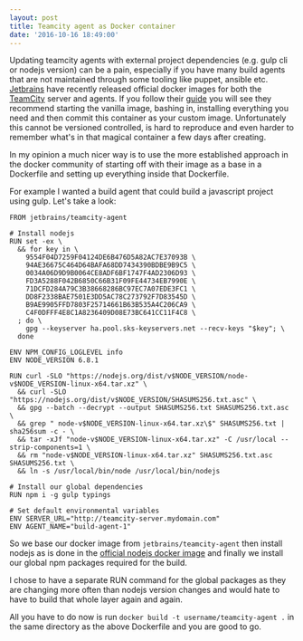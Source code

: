 ```yaml
---
layout: post
title: Teamcity agent as Docker container
date: '2016-10-16 18:49:00'
---
```


Updating teamcity agents with external project dependencies (e.g. gulp cli or nodejs version) can be a pain, especially if you have many build agents that are not maintained through some tooling like puppet, ansible etc. [Jetbrains](https://www.jetbrains.com) have recently released official docker images for both the [TeamCity](https://www.jetbrains.com/teamcity/) server and agents. If you follow their [guide](https://hub.docker.com/r/jetbrains/teamcity-agent/) you will see they recommend starting the vanilla image, bashing in, installing everything you need and then commit this container as your custom image. Unfortunately this cannot be versioned controlled, is hard to reproduce and even harder to remember what's in that magical container a few days after creating.

In my opinion a much nicer way is to use the more established approach in the docker community of starting off with their image as a base in a Dockerfile and setting up everything inside that Dockerfile.

For example I wanted a build agent that could build a javascript project using gulp. Let's take a look:

```
FROM jetbrains/teamcity-agent

# Install nodejs
RUN set -ex \
  && for key in \
    9554F04D7259F04124DE6B476D5A82AC7E37093B \
    94AE36675C464D64BAFA68DD7434390BDBE9B9C5 \
    0034A06D9D9B0064CE8ADF6BF1747F4AD2306D93 \
    FD3A5288F042B6850C66B31F09FE44734EB7990E \
    71DCFD284A79C3B38668286BC97EC7A07EDE3FC1 \
    DD8F2338BAE7501E3DD5AC78C273792F7D83545D \
    B9AE9905FFD7803F25714661B63B535A4C206CA9 \
    C4F0DFFF4E8C1A8236409D08E73BC641CC11F4C8 \
  ; do \
    gpg --keyserver ha.pool.sks-keyservers.net --recv-keys "$key"; \
  done

ENV NPM_CONFIG_LOGLEVEL info
ENV NODE_VERSION 6.8.1

RUN curl -SLO "https://nodejs.org/dist/v$NODE_VERSION/node-v$NODE_VERSION-linux-x64.tar.xz" \
  && curl -SLO "https://nodejs.org/dist/v$NODE_VERSION/SHASUMS256.txt.asc" \
  && gpg --batch --decrypt --output SHASUMS256.txt SHASUMS256.txt.asc \
  && grep " node-v$NODE_VERSION-linux-x64.tar.xz\$" SHASUMS256.txt | sha256sum -c - \
  && tar -xJf "node-v$NODE_VERSION-linux-x64.tar.xz" -C /usr/local --strip-components=1 \
  && rm "node-v$NODE_VERSION-linux-x64.tar.xz" SHASUMS256.txt.asc SHASUMS256.txt \
  && ln -s /usr/local/bin/node /usr/local/bin/nodejs

# Install our global dependencies
RUN npm i -g gulp typings

# Set default environmental variables
ENV SERVER_URL="http://teamcity-server.mydomain.com"
ENV AGENT_NAME="build-agent-1"
```

So we base our docker image from `jetbrains/teamcity-agent` then install nodejs as is done in the [official nodejs docker image](https://hub.docker.com/_/node/) and finally we install our global npm packages required for the build.

I chose to have a separate RUN command for the global packages as they are changing more often than nodejs version changes and would hate to have to build that whole layer again and again.

All you have to do now is run `docker build -t username/teamcity-agent .` in the same directory as the above Dockerfile and you are good to go. 